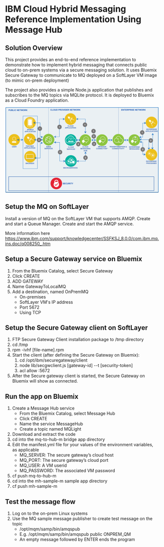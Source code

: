 # IBM Cloud Hybrid Messaging Reference Implementation Using Message Hub

## Solution Overview

This project provides an end-to-end reference implementation to demonstrate how to implement hybrid messaging that connects public cloud to on-prem systems via a secure messaging solution. It uses Bluemix Secure Gateway to communicate to MQ deployed on a SoftLayer VM image (to mimic on-prem deployment)

The project also provides a simple Node.js application that publishes and subscribes to the MQ topics via MQLite protocol. It is deployed to Bluemix as a Cloud Foundry application.
 
![Hybrid Messaging Architecture Overview](static/imgs/hybrid_messaging.png?raw=true)

## Setup the MQ on SoftLayer

Install a version of MQ on the SoftLayer VM that supports AMQP.
Create and start a Queue Manager.
Create and start the AMQP service.

More information here https://www.ibm.com/support/knowledgecenter/SSFKSJ_8.0.0/com.ibm.mq.ins.doc/q008250_.htm

## Setup a Secure Gateway service on Bluemix

1. From the Bluemix Catalog, select Secure Gateway
2. Click CREATE
3. ADD GATEWAY
4. Name GatewayToLocalMQ
5. Add a destination, named OnPremMQ
   * On-premises
   * SoftLayer VM's IP address
   * Port 5672
   * Using TCP

## Setup the Secure Gateway client on SoftLayer

1. FTP Secure Gateway Client installation package to /tmp directory
2. cd /tmp
3. rpm -ivhf [file-name].rpm
4. Start the client (after defining the Secure Gateway on Bluemix):
   1. cd /opt/ibm/securegateway/client
   2. node lib/secgwclient.js [gateway-id] --t [security-token]
   3. acl allow :5672
5. After the Secure gateway client is started, the Secure Gateway on Bluemix will show as connected.

## Run the app on Bluemix

1. Create a Message Hub service
   * From the Bluemix Catalog, select Message Hub
   * Click CREATE
   * Name the service MessageHub
   * Create a topic named MQLight
2. Download and extract the code
3. cd into the mq-to-hub-m bridge app directory
4. Edit the manifest.yml file for your values of the environment variables, as applicable
   * MQ_SERVER: The secure gateway’s cloud host
   * MQ_PORT: The secure gateway’s cloud port
   * MQ_USER: A VM userid
   * MQ_PASSWORD: The associated VM password
5. cf push mq-to-hub-m
6. cd into the mh-sample-m sample app directory
7. cf push mh-sample-m

## Test the message flow

1. Log on to the on-prem Linux systems
2. Use the MQ sample message publisher to create test message on the topic
   * /opt/mqm/samp/bin/amqspub <Topic> <Queue Manager>
   * E.g. /opt/mqm/samp/bin/amqspub public ONPREM_QM
   * An empty message followed by ENTER ends the program
